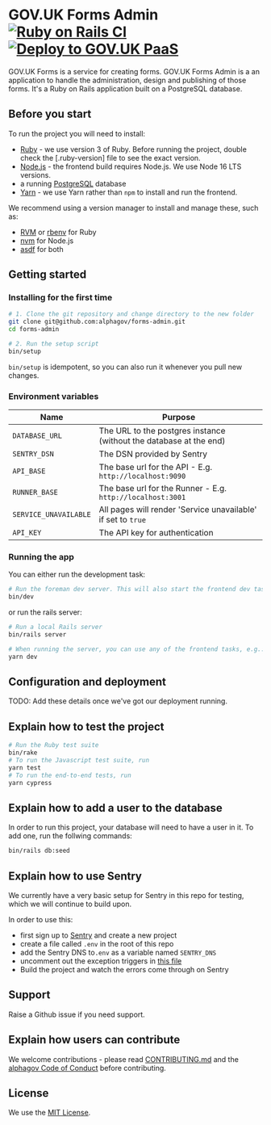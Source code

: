 # GOV.UK Forms Admin [![Ruby on Rails CI](https://github.com/alphagov/forms-admin/actions/workflows/rubyonrails.yml/badge.svg)](https://github.com/alphagov/forms-admin/actions/workflows/rubyonrails.yml) [![Deploy to GOV.UK PaaS](https://github.com/alphagov/forms-admin/actions/workflows/deploy.yml/badge.svg)](https://github.com/alphagov/forms-admin/actions/workflows/deploy.yml)

GOV.UK Forms is a service for creating forms. GOV.UK Forms Admin is a an application to handle the administration, design and publishing of those forms. It's a Ruby on Rails application built on a PostgreSQL database.

## Before you start

To run the project you will need to install:

- [Ruby](https://www.ruby-lang.org/en/) - we use version 3 of Ruby. Before running the project, double check the [.ruby-version] file to see the exact version.
- [Node.js](https://nodejs.org/en/) - the frontend build requires Node.js. We use Node 16 LTS versions.
- a running [PostgreSQL](https://www.postgresql.org/) database
- [Yarn](https://yarnpkg.com/) - we use Yarn rather than `npm` to install and run the frontend.

We recommend using a version manager to install and manage these, such as:

- [RVM](https://rvm.io/) or [rbenv](https://github.com/rbenv/rbenv) for Ruby
- [nvm](https://github.com/nvm-sh/nvm) for Node.js
- [asdf](https://github.com/asdf-vm/asdf) for both

## Getting started

### Installing for the first time

```bash
# 1. Clone the git repository and change directory to the new folder
git clone git@github.com:alphagov/forms-admin.git
cd forms-admin

# 2. Run the setup script
bin/setup
```

`bin/setup` is idempotent, so you can also run it whenever you pull new changes.

### Environment variables

| Name                  | Purpose                                                            |
| --------------------- | ------------------------------------------------------------------ |
| `DATABASE_URL`        | The URL to the postgres instance (without the database at the end) |
| `SENTRY_DSN`          | The DSN provided by Sentry                                         |
| `API_BASE`            | The base url for the API - E.g. `http://localhost:9090`            |
| `RUNNER_BASE`         | The base url for the Runner - E.g. `http://localhost:3001`         |
| `SERVICE_UNAVAILABLE` | All pages will render 'Service unavailable' if set to `true`       |
| `API_KEY`             | The API key for authentication                                     |

### Running the app

You can either run the development task:

```bash
# Run the foreman dev server. This will also start the frontend dev task
bin/dev
```

or run the rails server:

```bash
# Run a local Rails server
bin/rails server

# When running the server, you can use any of the frontend tasks, e.g.:
yarn dev
```

## Configuration and deployment

TODO: Add these details once we've got our deployment running.

## Explain how to test the project

```bash
# Run the Ruby test suite
bin/rake
# To run the Javascript test suite, run
yarn test
# To run the end-to-end tests, run
yarn cypress
```

## Explain how to add a user to the database

In order to run this project, your database will need to have a user in it. To add one, run the follwing commands:

```bash
bin/rails db:seed
```

## Explain how to use Sentry

We currently have a very basic setup for Sentry in this repo for testing, which we will continue to build upon.

In order to use this:

- first sign up to [Sentry](https://sentry.io) and create a new project
- create a file called `.env` in the root of this repo
- add the Sentry DNS to`.env` as a variable named `SENTRY_DNS`
- uncomment out the exception triggers in [this file](config/initializers/sentry.rb)
- Build the project and watch the errors come through on Sentry

## Support

Raise a Github issue if you need support.

## Explain how users can contribute

We welcome contributions - please read [CONTRIBUTING.md](CONTRIBUTING.md) and the [alphagov Code of Conduct](https://github.com/alphagov/.github/blob/main/CODE_OF_CONDUCT.md) before contributing.

## License

We use the [MIT License](https://opensource.org/licenses/MIT).
